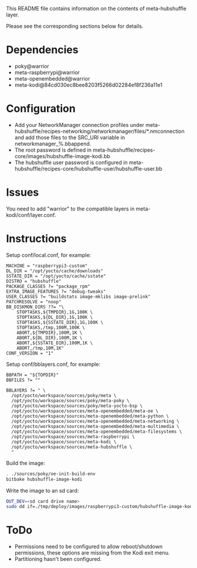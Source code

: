This README file contains information on the contents of meta-hubshuffle layer.

Please see the corresponding sections below for details.

Dependencies
============
  * poky@warrior
  * meta-raspberrypi@warrior
  * meta-openembedded@warrior
  * meta-kodi@84cd030ec8bee8203f5266d02284ef8f236a11e1

Configuration
============
 * Add your NetworkManager connection profiles under meta-hubshuffle/recipes-networking/networkmanager/files/*.nmconnection and add those files to the SRC_URI variable in networkmanager_%.bbappend.
 * The root password is defined in meta-hubshuffle/recipes-core/images/hubshuffle-image-kodi.bb
 * The hubshuffle user password is configured in meta-hubshuffle/recipes-core/hubshuffle-user/hubshuffle-user.bb

Issues
============
You need to add "warrior" to the compatible layers in meta-kodi/conf/layer.conf.

Instructions
============
Setup conf/local.conf, for example:
```less
MACHINE = "raspberrypi3-custom"
DL_DIR = "/opt/yocto/cache/downloads"
SSTATE_DIR = "/opt/yocto/cache/sstate"
DISTRO = "hubshuffle"
PACKAGE_CLASSES ?= "package_rpm"
EXTRA_IMAGE_FEATURES ?= "debug-tweaks"
USER_CLASSES ?= "buildstats image-mklibs image-prelink"
PATCHRESOLVE = "noop"
BB_DISKMON_DIRS ??= "\
    STOPTASKS,${TMPDIR},1G,100K \
    STOPTASKS,${DL_DIR},1G,100K \
    STOPTASKS,${SSTATE_DIR},1G,100K \
    STOPTASKS,/tmp,100M,100K \
    ABORT,${TMPDIR},100M,1K \
    ABORT,${DL_DIR},100M,1K \
    ABORT,${SSTATE_DIR},100M,1K \
    ABORT,/tmp,10M,1K"
CONF_VERSION = "1"

```

Setup conf/bblayers.conf, for example:
 
```less
BBPATH = "${TOPDIR}"
BBFILES ?= ""

BBLAYERS ?= " \
  /opt/yocto/workspace/sources/poky/meta \
  /opt/yocto/workspace/sources/poky/meta-poky \
  /opt/yocto/workspace/sources/poky/meta-yocto-bsp \
  /opt/yocto/workspace/sources/meta-openembedded/meta-oe \
  /opt/yocto/workspace/sources/meta-openembedded/meta-python \
  /opt/yocto/workspace/sources/meta-openembedded/meta-networking \
  /opt/yocto/workspace/sources/meta-openembedded/meta-multimedia \
  /opt/yocto/workspace/sources/meta-openembedded/meta-filesystems \
  /opt/yocto/workspace/sources/meta-raspberrypi \
  /opt/yocto/workspace/sources/meta-kodi \
  /opt/yocto/workspace/sources/meta-hubshuffle \
  "

```

Build the image:
```bash
. ./sources/poky/oe-init-build-env
bitbake hubshuffle-image-kodi
```

Write the image to an sd card:
```bash
OUT_DEV=<sd card drive name>
sudo dd if=./tmp/deploy/images/raspberrypi3-custom/hubshuffle-image-kodi-raspberrypi3-custom.rpi-sdimg of=/dev/${OUT_DEV} status=progress 
```
 
ToDo
============
 * Permissions need to be configured to allow reboot/shutdown permissions, these options are missing from the Kodi exit menu.
 * Partitioning hasn't been configured.
